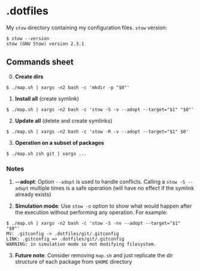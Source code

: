 # .dotfiles
My `stow` directory containing my configuration files. `stow` version:
```
$ stow --version
stow (GNU Stow) version 2.3.1
```

## Commands sheet
0) __Create dirs__
```
$ ./map.sh | xargs -n2 bash -c 'mkdir -p "$0"'
```
1) __Install all__ (create symlink)
```
$ ./map.sh | xargs -n2 bash -c 'stow -S -v --adopt --target="$1" "$0"'
```
2) __Update all__ (delete and create symlinks)
```
$ ./map.sh | xargs -n2 bash -c 'stow -R -v --adopt --target="$1" $0'
```
3) __Operation on a subset of packages__
```
$ ./map.sh zsh git | xargs ...
```

### Notes 

1) __--adopt__: Option `--adopt` is used to handle conflicts. Calling a `stow -S --adopt` multiple times is a safe operation (will have no effect if the symlink already exists)

2) __Simulation mode__: Use `stow -n` option to show what would happen after the execution without performing any operation. For example:
```
$ ./map.sh | xargs -n2 bash -c 'stow -S -nv --adopt --target="$1" "$0"'
MV: .gitconfig -> .dotfiles/git/.gitconfig
LINK: .gitconfig => .dotfiles/git/.gitconfig
WARNING: in simulation mode so not modifying filesystem.
```

3) __Future note__: Consider removing `map.sh` and just replicate the dir structure of each package from `$HOME` directory
